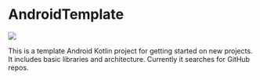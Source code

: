 # AndroidTemplate
<a href="http://jonathanfstewart.com:8090/viewType.html?buildTypeId=AndroidTemplate_Build&guest=1">
<img src="http://jonathanfstewart.com:8090/app/rest/builds/buildType:(id:TaklGithubDemo_Build)/statusIcon"/>
</a>

This is a template Android Kotlin project for getting started on new projects. It includes basic libraries and architecture. Currently it searches for GitHub repos.
